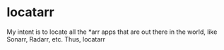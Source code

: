 # locatarr
My intent is to locate all the *arr apps that are out there in the world, like Sonarr, Radarr, etc. Thus, locatarr
